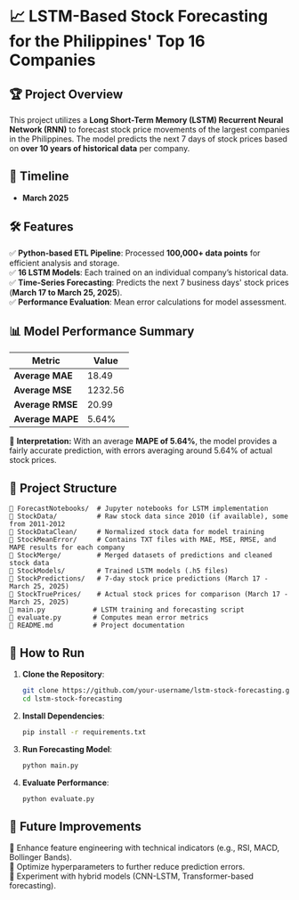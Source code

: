 # 📈 LSTM-Based Stock Forecasting for the Philippines' Top 16 Companies

## 🏆 Project Overview
This project utilizes a **Long Short-Term Memory (LSTM) Recurrent Neural Network (RNN)** to forecast stock price movements of the largest companies in the Philippines. The model predicts the next 7 days of stock prices based on **over 10 years of historical data** per company.

## 📅 Timeline
- **March 2025**

## 🛠 Features
✅ **Python-based ETL Pipeline**: Processed **100,000+ data points** for efficient analysis and storage.  
✅ **16 LSTM Models**: Each trained on an individual company’s historical data.  
✅ **Time-Series Forecasting**: Predicts the next 7 business days' stock prices (**March 17 to March 25, 2025**).  
✅ **Performance Evaluation**: Mean error calculations for model assessment.

## 📊 Model Performance Summary
| Metric  | Value |
|---------|-------|
| **Average MAE**  | 18.49 |
| **Average MSE**  | 1232.56 |
| **Average RMSE** | 20.99 |
| **Average MAPE** | 5.64% |

📌 **Interpretation:** With an average **MAPE of 5.64%**, the model provides a fairly accurate prediction, with errors averaging around 5.64% of actual stock prices.

## 📂 Project Structure
```
📁 ForecastNotebooks/  # Jupyter notebooks for LSTM implementation
📁 StockData/          # Raw stock data since 2010 (if available), some from 2011-2012
📁 StockDataClean/     # Normalized stock data for model training
📁 StockMeanError/     # Contains TXT files with MAE, MSE, RMSE, and MAPE results for each company
📁 StockMerge/         # Merged datasets of predictions and cleaned stock data
📁 StockModels/        # Trained LSTM models (.h5 files)
📁 StockPredictions/   # 7-day stock price predictions (March 17 - March 25, 2025)
📁 StockTruePrices/    # Actual stock prices for comparison (March 17 - March 25, 2025)
📄 main.py            # LSTM training and forecasting script
📄 evaluate.py        # Computes mean error metrics
📄 README.md          # Project documentation
```

## 🚀 How to Run
1. **Clone the Repository**:
   ```bash
   git clone https://github.com/your-username/lstm-stock-forecasting.git
   cd lstm-stock-forecasting
   ```
2. **Install Dependencies**:
   ```bash
   pip install -r requirements.txt
   ```
3. **Run Forecasting Model**:
   ```bash
   python main.py
   ```
4. **Evaluate Performance**:
   ```bash
   python evaluate.py
   ```

## 📌 Future Improvements
🔹 Enhance feature engineering with technical indicators (e.g., RSI, MACD, Bollinger Bands).  
🔹 Optimize hyperparameters to further reduce prediction errors.  
🔹 Experiment with hybrid models (CNN-LSTM, Transformer-based forecasting).  
